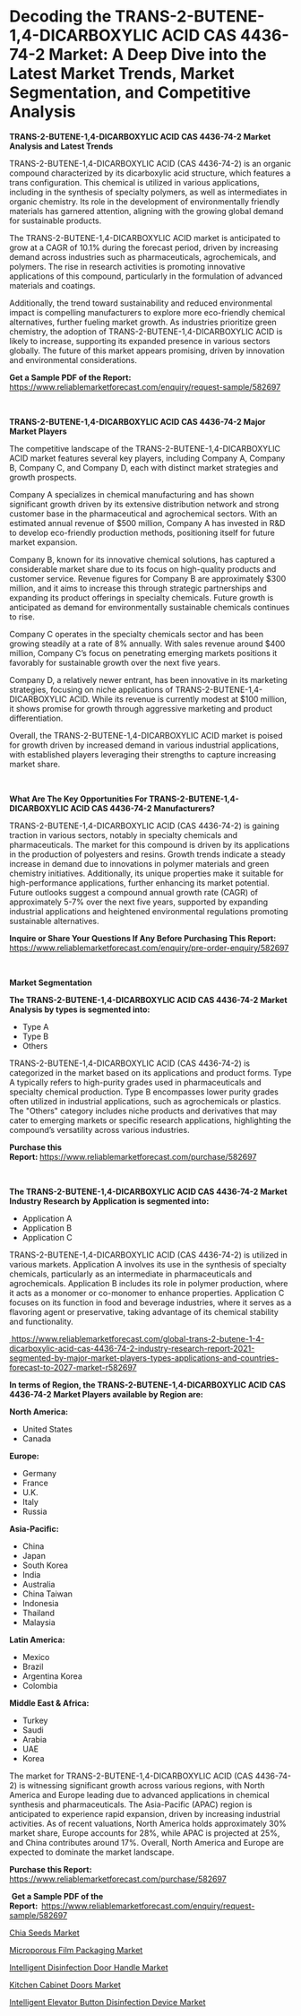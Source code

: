 <p><h1>Decoding the TRANS-2-BUTENE-1,4-DICARBOXYLIC ACID CAS 4436-74-2 Market: A Deep Dive into the Latest Market Trends, Market Segmentation, and Competitive Analysis</h1></p><p><strong>TRANS-2-BUTENE-1,4-DICARBOXYLIC ACID CAS 4436-74-2 Market Analysis and Latest Trends</strong></p>
<p><p>TRANS-2-BUTENE-1,4-DICARBOXYLIC ACID (CAS 4436-74-2) is an organic compound characterized by its dicarboxylic acid structure, which features a trans configuration. This chemical is utilized in various applications, including in the synthesis of specialty polymers, as well as intermediates in organic chemistry. Its role in the development of environmentally friendly materials has garnered attention, aligning with the growing global demand for sustainable products.</p><p>The TRANS-2-BUTENE-1,4-DICARBOXYLIC ACID market is anticipated to grow at a CAGR of 10.1% during the forecast period, driven by increasing demand across industries such as pharmaceuticals, agrochemicals, and polymers. The rise in research activities is promoting innovative applications of this compound, particularly in the formulation of advanced materials and coatings. </p><p>Additionally, the trend toward sustainability and reduced environmental impact is compelling manufacturers to explore more eco-friendly chemical alternatives, further fueling market growth. As industries prioritize green chemistry, the adoption of TRANS-2-BUTENE-1,4-DICARBOXYLIC ACID is likely to increase, supporting its expanded presence in various sectors globally. The future of this market appears promising, driven by innovation and environmental considerations.</p></p>
<p><strong>Get a Sample PDF of the Report:&nbsp;</strong> <a href="https://www.reliablemarketforecast.com/enquiry/request-sample/582697?utm_campaign=1144&utm_medium=2&utm_source=Github&utm_content=ia&utm_term=27092024&utm_id=trans-2-butene-14-dicarboxylic-acid-cas-4436-74-2">https://www.reliablemarketforecast.com/enquiry/request-sample/582697</a></p>
<p>&nbsp;</p>
<p><strong>TRANS-2-BUTENE-1,4-DICARBOXYLIC ACID CAS 4436-74-2 Major Market Players</strong></p>
<p><p>The competitive landscape of the TRANS-2-BUTENE-1,4-DICARBOXYLIC ACID market features several key players, including Company A, Company B, Company C, and Company D, each with distinct market strategies and growth prospects.</p><p>Company A specializes in chemical manufacturing and has shown significant growth driven by its extensive distribution network and strong customer base in the pharmaceutical and agrochemical sectors. With an estimated annual revenue of $500 million, Company A has invested in R&D to develop eco-friendly production methods, positioning itself for future market expansion.</p><p>Company B, known for its innovative chemical solutions, has captured a considerable market share due to its focus on high-quality products and customer service. Revenue figures for Company B are approximately $300 million, and it aims to increase this through strategic partnerships and expanding its product offerings in specialty chemicals. Future growth is anticipated as demand for environmentally sustainable chemicals continues to rise.</p><p>Company C operates in the specialty chemicals sector and has been growing steadily at a rate of 8% annually. With sales revenue around $400 million, Company C’s focus on penetrating emerging markets positions it favorably for sustainable growth over the next five years.</p><p>Company D, a relatively newer entrant, has been innovative in its marketing strategies, focusing on niche applications of TRANS-2-BUTENE-1,4-DICARBOXYLIC ACID. While its revenue is currently modest at $100 million, it shows promise for growth through aggressive marketing and product differentiation.</p><p>Overall, the TRANS-2-BUTENE-1,4-DICARBOXYLIC ACID market is poised for growth driven by increased demand in various industrial applications, with established players leveraging their strengths to capture increasing market share.</p></p>
<p>&nbsp;</p>
<p><strong>What Are The Key Opportunities For TRANS-2-BUTENE-1,4-DICARBOXYLIC ACID CAS 4436-74-2 Manufacturers?</strong></p>
<p><p>TRANS-2-BUTENE-1,4-DICARBOXYLIC ACID (CAS 4436-74-2) is gaining traction in various sectors, notably in specialty chemicals and pharmaceuticals. The market for this compound is driven by its applications in the production of polyesters and resins. Growth trends indicate a steady increase in demand due to innovations in polymer materials and green chemistry initiatives. Additionally, its unique properties make it suitable for high-performance applications, further enhancing its market potential. Future outlooks suggest a compound annual growth rate (CAGR) of approximately 5-7% over the next five years, supported by expanding industrial applications and heightened environmental regulations promoting sustainable alternatives.</p></p>
<p><strong>Inquire or Share Your Questions If Any Before Purchasing This Report:</strong> <a href="https://www.reliablemarketforecast.com/enquiry/pre-order-enquiry/582697?utm_campaign=1144&utm_medium=2&utm_source=Github&utm_content=ia&utm_term=27092024&utm_id=trans-2-butene-14-dicarboxylic-acid-cas-4436-74-2">https://www.reliablemarketforecast.com/enquiry/pre-order-enquiry/582697</a></p>
<p>&nbsp;</p>
<p><strong>Market Segmentation</strong></p>
<p><strong>The TRANS-2-BUTENE-1,4-DICARBOXYLIC ACID CAS 4436-74-2 Market Analysis by types is segmented into:</strong></p>
<p><ul><li>Type A</li><li>Type B</li><li>Others</li></ul></p>
<p><p>TRANS-2-BUTENE-1,4-DICARBOXYLIC ACID (CAS 4436-74-2) is categorized in the market based on its applications and product forms. Type A typically refers to high-purity grades used in pharmaceuticals and specialty chemical production. Type B encompasses lower purity grades often utilized in industrial applications, such as agrochemicals or plastics. The "Others" category includes niche products and derivatives that may cater to emerging markets or specific research applications, highlighting the compound’s versatility across various industries.</p></p>
<p><strong>Purchase this Report:&nbsp;</strong><a href="https://www.reliablemarketforecast.com/purchase/582697?utm_campaign=1144&utm_medium=2&utm_source=Github&utm_content=ia&utm_term=27092024&utm_id=trans-2-butene-14-dicarboxylic-acid-cas-4436-74-2">https://www.reliablemarketforecast.com/purchase/582697</a></p>
<p>&nbsp;</p>
<p><strong>The TRANS-2-BUTENE-1,4-DICARBOXYLIC ACID CAS 4436-74-2 Market Industry Research by Application is segmented into:</strong></p>
<p><ul><li>Application A</li><li>Application B</li><li>Application C</li></ul></p>
<p><p>TRANS-2-BUTENE-1,4-DICARBOXYLIC ACID (CAS 4436-74-2) is utilized in various markets. Application A involves its use in the synthesis of specialty chemicals, particularly as an intermediate in pharmaceuticals and agrochemicals. Application B includes its role in polymer production, where it acts as a monomer or co-monomer to enhance properties. Application C focuses on its function in food and beverage industries, where it serves as a flavoring agent or preservative, taking advantage of its chemical stability and functionality.</p></p>
<p><a href="https://www.reliablemarketforecast.com/global-trans-2-butene-1-4-dicarboxylic-acid-cas-4436-74-2-industry-research-report-2021-segmented-by-major-market-players-types-applications-and-countries-forecast-to-2027-market-r582697?utm_campaign=1144&utm_medium=2&utm_source=Github&utm_content=ia&utm_term=27092024&utm_id=trans-2-butene-14-dicarboxylic-acid-cas-4436-74-2">&nbsp;https://www.reliablemarketforecast.com/global-trans-2-butene-1-4-dicarboxylic-acid-cas-4436-74-2-industry-research-report-2021-segmented-by-major-market-players-types-applications-and-countries-forecast-to-2027-market-r582697</a></p>
<p><strong>In terms of Region, the TRANS-2-BUTENE-1,4-DICARBOXYLIC ACID CAS 4436-74-2 Market Players available by Region are:</strong></p>
<p>
    <p> <strong> North America: </strong>
        <ul>
            <li>United States</li>
            <li>Canada</li>
        </ul>
        </p> 
    <p> <strong> Europe: </strong>
        <ul>
            <li>Germany</li>
            <li>France</li>
            <li>U.K.</li>
            <li>Italy</li>
            <li>Russia</li>
        </ul>
        </p> 
    <p> <strong> Asia-Pacific: </strong>
        <ul>
            <li>China</li>
            <li>Japan</li>
            <li>South Korea</li>
            <li>India</li>
            <li>Australia</li>
            <li>China Taiwan</li>
            <li>Indonesia</li>
            <li>Thailand</li>
            <li>Malaysia</li>
        </ul>
        </p> 
    <p> <strong> Latin America: </strong>
        <ul>
            <li>Mexico</li>
            <li>Brazil</li>
            <li>Argentina Korea</li>
            <li>Colombia</li>
        </ul>
        </p> 
    <p> <strong> Middle East & Africa: </strong>
        <ul>
            <li>Turkey</li>
            <li>Saudi</li>
            <li>Arabia</li>
            <li>UAE</li>
            <li>Korea</li>
        </ul>
    </p>
    </p>
<p><p>The market for TRANS-2-BUTENE-1,4-DICARBOXYLIC ACID (CAS 4436-74-2) is witnessing significant growth across various regions, with North America and Europe leading due to advanced applications in chemical synthesis and pharmaceuticals. The Asia-Pacific (APAC) region is anticipated to experience rapid expansion, driven by increasing industrial activities. As of recent valuations, North America holds approximately 30% market share, Europe accounts for 28%, while APAC is projected at 25%, and China contributes around 17%. Overall, North America and Europe are expected to dominate the market landscape.</p></p>
<p><strong>Purchase this Report: </strong><a href="https://www.reliablemarketforecast.com/purchase/582697?utm_campaign=1144&utm_medium=2&utm_source=Github&utm_content=ia&utm_term=27092024&utm_id=trans-2-butene-14-dicarboxylic-acid-cas-4436-74-2">https://www.reliablemarketforecast.com/purchase/582697</a></p>
<p>&nbsp;<strong>Get a Sample PDF of the Report:&nbsp;&nbsp;</strong><a href="https://www.reliablemarketforecast.com/enquiry/request-sample/582697?utm_campaign=1144&utm_medium=2&utm_source=Github&utm_content=ia&utm_term=27092024&utm_id=trans-2-butene-14-dicarboxylic-acid-cas-4436-74-2">https://www.reliablemarketforecast.com/enquiry/request-sample/582697</a></p>
<p><strong></strong></p>
<p><p><a href="https://github.com/florindahutky/Market-Research-Report-List-1/blob/main/chia-seeds-market.md?utm_campaign=1144&utm_medium=2&utm_source=Github&utm_content=ia&utm_term=27092024&utm_id=trans-2-butene-14-dicarboxylic-acid-cas-4436-74-2">Chia Seeds Market</a></p><p><a href="https://github.com/Angelapatterson584/Market-Research-Report-List-1/blob/main/microporous-film-packaging-market.md?utm_campaign=1144&utm_medium=2&utm_source=Github&utm_content=ia&utm_term=27092024&utm_id=trans-2-butene-14-dicarboxylic-acid-cas-4436-74-2">Microporous Film Packaging Market</a></p><p><a href="https://issuu.com/reportprime-2/docs/intelligent-disinfection-door-handl_167f7039d1ea03?utm_campaign=1144&utm_medium=2&utm_source=Github&utm_content=ia&utm_term=27092024&utm_id=trans-2-butene-14-dicarboxylic-acid-cas-4436-74-2">Intelligent Disinfection Door Handle Market</a></p><p><a href="https://www.linkedin.com/pulse/kitchen-cabinet-doors-market-research-report-exploring-size-eftle?utm_campaign=1144&utm_medium=2&utm_source=Github&utm_content=ia&utm_term=27092024&utm_id=trans-2-butene-14-dicarboxylic-acid-cas-4436-74-2">Kitchen Cabinet Doors Market</a></p><p><a href="https://issuu.com/reportprime-2/docs/intelligent-elevator-button-disinfe_1ed16697d2be93?utm_campaign=1144&utm_medium=2&utm_source=Github&utm_content=ia&utm_term=27092024&utm_id=trans-2-butene-14-dicarboxylic-acid-cas-4436-74-2">Intelligent Elevator Button Disinfection Device Market</a></p></p>